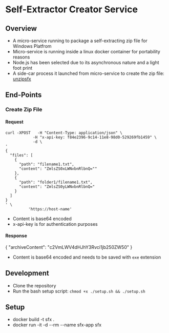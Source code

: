 # Self-Extractor Creator Service

## Overview

* A micro-service running to package a self-extracting zip file for Windows Platfrom
* Micro-service is running inside a linux docker container for portability reasons
* Node.js has been selected due to its asynchronous nature and a light foot print
* A side-car process it launched from micro-service to create the zip file: [unzipsfx](http://infozip.sourceforge.net/)

## End-Points

### Create Zip File

#### Request

```
curl -XPOST   -H "Content-Type: application/json" \
            -H "x-api-key: f84e2396-9c14-11e8-98d0-529269fb1459" \
            -d \
'
{
  "files": [
    {
      "path": "filename1.txt",
      "content": "ZmlsZS0xLWNvbnRlbnQ=""
    },
    {
      "path": "folder1/filename1.txt",
      "content": "ZmlsZS0yLWNvbnRlbnQ="
    }
  ]
}
' \
          'https://host-name'
```

* Content is base64 encoded
* x-api-key is for authentication purposes

#### Response

{
  "archiveContent": "c2VmLWV4dHJhY3Rvci1jb250ZW50"
}

* Content is base64 encoded and needs to be saved with `exe` extension

## Development

* Clone the repository
* Run the bash setup script: `chmod +x ./setup.sh && ./setup.sh`

## Setup

* docker build -t sfx .
* docker run -it -d --rm --name sfx-app sfx